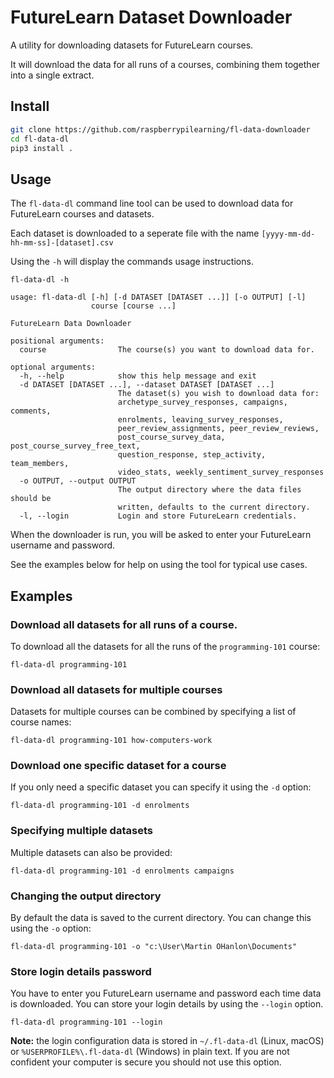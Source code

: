 # FutureLearn Dataset Downloader

A utility for downloading datasets for FutureLearn courses.

It will download the data for all runs of a courses, combining them together into a single extract.

## Install

```bash
git clone https://github.com/raspberrypilearning/fl-data-downloader
cd fl-data-dl
pip3 install .
```

## Usage

The `fl-data-dl` command line tool can be used to download data for FutureLearn courses and datasets.

Each dataset is downloaded to a seperate file with the name `[yyyy-mm-dd-hh-mm-ss]-[dataset].csv`

Using the `-h` will display the commands usage instructions.

```
fl-data-dl -h
```

```
usage: fl-data-dl [-h] [-d DATASET [DATASET ...]] [-o OUTPUT] [-l]
                  course [course ...]

FutureLearn Data Downloader

positional arguments:
  course                The course(s) you want to download data for.

optional arguments:
  -h, --help            show this help message and exit
  -d DATASET [DATASET ...], --dataset DATASET [DATASET ...]
                        The dataset(s) you wish to download data for:
                        archetype_survey_responses, campaigns, comments,
                        enrolments, leaving_survey_responses,
                        peer_review_assignments, peer_review_reviews,
                        post_course_survey_data, post_course_survey_free_text,
                        question_response, step_activity, team_members,
                        video_stats, weekly_sentiment_survey_responses
  -o OUTPUT, --output OUTPUT
                        The output directory where the data files should be
                        written, defaults to the current directory.
  -l, --login           Login and store FutureLearn credentials.
```

When the downloader is run, you will be asked to enter your FutureLearn username and password. 

See the examples below for help on using the tool for typical use cases.

## Examples

### Download all datasets for all runs of a course.

To download all the datasets for all the runs of the `programming-101` course:

```
fl-data-dl programming-101
```

### Download all datasets for multiple courses

Datasets for multiple courses can be combined by specifying a list of course names:

```
fl-data-dl programming-101 how-computers-work
```

### Download one specific dataset for a course

If you only need a specific dataset you can specify it using the `-d` option:

```
fl-data-dl programming-101 -d enrolments
```

### Specifying multiple datasets

Multiple datasets can also be provided:

```
fl-data-dl programming-101 -d enrolments campaigns
```

### Changing the output directory 

By default the data is saved to the current directory. You can change this using the `-o` option:

```
fl-data-dl programming-101 -o "c:\User\Martin OHanlon\Documents"
```

### Store login details password

You have to enter you FutureLearn username and password each time data is downloaded. You can store your login details by using the `--login` option.

```
fl-data-dl programming-101 --login
```

**Note:** the login configuration data is stored in `~/.fl-data-dl` (Linux, macOS) or `%USERPROFILE%\.fl-data-dl` (Windows) in plain text. If you are not confident your computer is secure you should not use this option.
